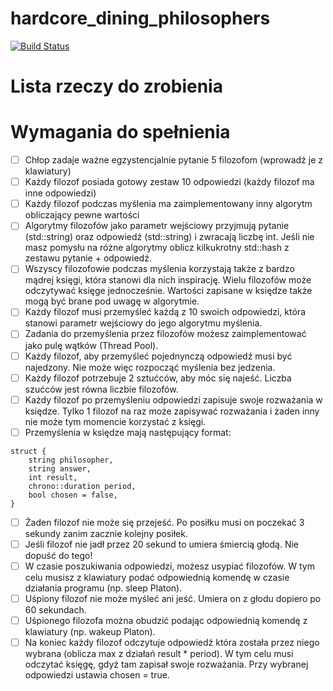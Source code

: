 # hardcore_dining_philosophers
[![Build Status](https://travis-ci.org/Tomek52/hardcore_dining_philosophers.svg?branch=master)](https://travis-ci.org/Tomek52/hardcore_dining_philosophers)
# Lista rzeczy do zrobienia

# Wymagania do spełnienia
- [ ] Chłop zadaje ważne egzystencjalnie pytanie 5 filozofom (wprowadź je z klawiatury)
- [ ] Każdy filozof posiada gotowy zestaw 10 odpowiedzi (każdy filozof ma inne odpowiedzi)
- [ ] Każdy filozof podczas myślenia ma zaimplementowany inny algorytm obliczający pewne wartości
- [ ] Algorytmy filozofów jako parametr wejściowy przyjmują pytanie (std::string) oraz odpowiedź (std::string) i zwracają liczbę int. Jeśli nie masz pomysłu na różne algorytmy oblicz kilkukrotny std::hash z zestawu pytanie + odpowiedź.
- [ ] Wszyscy filozofowie podczas myślenia korzystają także z bardzo mądrej księgi, która stanowi dla nich inspirację. Wielu filozofów może odczytywać księge jednocześnie. Wartości zapisane w księdze także mogą być brane pod uwagę w algorytmie.
- [ ] Każdy filozof musi przemyśleć każdą z 10 swoich odpowiedzi, która stanowi parametr wejściowy do jego algorytmu myślenia.
- [ ] Zadania do przemyślenia przez filozofów możesz zaimplementować jako pulę wątków (Thread Pool).
- [ ] Każdy filozof, aby przemyśleć pojednynczą odpowiedź musi być najedzony. Nie może więc rozpocząć myślenia bez jedzenia.
- [ ] Każdy filozof potrzebuje 2 sztućców, aby móc się najeść. Liczba szućców jest równa liczbie filozofów.
- [ ] Każdy filozof po przemyśleniu odpowiedzi zapisuje swoje rozważania w księdze. Tylko 1 filozof na raz może zapisywać rozważania i żaden inny nie może tym momencie korzystać z księgi.
- [ ] Przemyślenia w księdze mają następujący format:
```
struct {
    string philosopher,
    string answer,
    int result,
    chrono::duration period,
    bool chosen = false,
}
```
- [ ] Żaden filozof nie może się przejeść. Po posiłku musi on poczekać 3 sekundy zanim zacznie kolejny posiłek.
- [ ] Jeśli filozof nie jadł przez 20 sekund to umiera śmiercią głodą. Nie dopuść do tego!
- [ ] W czasie poszukiwania odpowiedzi, możesz usypiać filozofów. W tym celu musisz z klawiatury podać odpowiednią komendę w czasie działania programu (np. sleep Platon).
- [ ] Uśpiony filozof nie może myśleć ani jeść. Umiera on z głodu dopiero po 60 sekundach.
- [ ] Uśpionego filozofa można obudzić podając odpowiednią komendę z klawiatury (np. wakeup Platon).
- [ ] Na koniec każdy filozof odczytuje odpowiedź która została przez niego wybrana (oblicza max z działań result * period). W tym celu musi odczytać księgę, gdyż tam zapisał swoje rozważania. Przy wybranej odpowiedzi ustawia chosen = true.
